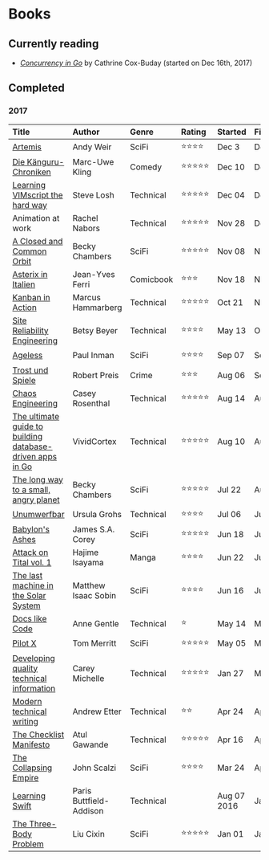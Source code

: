 # Books

## Currently reading

- *[Concurrency in Go][]* by Cathrine Cox-Buday (started on Dec 16th, 2017)

## Completed
### 2017
| Title | Author | Genre | Rating | Started | Finished |
|:--|:--|:--|:--|:--|:--|
| [Artemis][]  | Andy Weir | SciFi | ⭐️⭐️⭐️⭐️ | Dec 3 | Dec 24 |
| [Die Känguru-Chroniken][] | Marc-Uwe Kling | Comedy | ⭐️⭐️⭐️⭐️⭐️ | Dec 10 | Dec 16 |
| [Learning VIMscript the hard way][] | Steve Losh | Technical | ⭐️⭐️⭐️⭐️⭐️ | Dec 04 | Dec 16 |
| Animation at work | Rachel Nabors | Technical | ⭐️⭐️⭐️⭐️⭐️ | Nov 28 | Dec 03 |
| [A Closed and Common Orbit][] | Becky Chambers | SciFi | ⭐️⭐️⭐️⭐️⭐️ | Nov 08 | Nov 28 |
| [Asterix in Italien][] | Jean-Yves Ferri | Comicbook | ⭐️⭐️⭐️ | Nov 18 | Nov 18 |
| [Kanban in Action][] | Marcus Hammarberg | Technical | ⭐️⭐️⭐️⭐️⭐️ | Oct 21 | Nov 08 |
| [Site Reliability Engineering][] | Betsy Beyer | Technical | ⭐️⭐️⭐️⭐️ | May 13 | Oct 21 |
| [Ageless][] | Paul Inman | SciFi | ⭐️⭐️⭐️⭐️ | Sep 07 | Sep 27 |
| [Trost und Spiele][] | Robert Preis | Crime | ⭐️⭐️⭐️ | Aug 06 | Sep 06 |
| [Chaos Engineering][] | Casey Rosenthal | Technical | ⭐️⭐️⭐️⭐️⭐️ | Aug 14 | Aug 19 |
| [The ultimate guide to building database-driven apps in Go][] | VividCortex | Technical | ⭐️⭐️⭐️⭐️⭐️ | Aug 10 | Aug 13 |
| [The long way to a small, angry planet][] | Becky Chambers | SciFi | ⭐️⭐️⭐️⭐️⭐️ | Jul 22 | Aug 06 |
| [Unumwerfbar][] | Ursula Grohs | Technical | ⭐️⭐️⭐️⭐️ | Jul 06 | Jul 22 |
| [Babylon's Ashes][] | James S.A. Corey | SciFi | ⭐️⭐️⭐️⭐️⭐️ | Jun 18 | Jul 09 |
| [Attack on Tital vol. 1][] | Hajime Isayama | Manga | ⭐️⭐️⭐️⭐️ | Jun 22 | Jun 24 |
| [The last machine in the Solar System][] | Matthew Isaac Sobin | SciFi | ⭐️⭐️⭐️⭐️ | Jun 16 | Jun 18 |
| [Docs like Code][] | Anne Gentle | Technical | ⭐️ | May 14 | May 18 |
| [Pilot X][] | Tom Merritt | SciFi | ⭐️⭐️⭐️⭐️⭐️ | May 05 | May 13 |
| [Developing quality technical information][] | Carey Michelle | Technical | ⭐️⭐️⭐️⭐️⭐️ | Jan 27 | May 11 |
| [Modern technical writing][] | Andrew Etter | Technical | ⭐️⭐️ | Apr 24 | Apr 26 |
| [The Checklist Manifesto][] | Atul Gawande | Technical | ⭐️⭐️⭐️⭐️⭐️ | Apr 16 | Apr 22 |
| [The Collapsing Empire][] | John Scalzi | SciFi | ⭐️⭐️⭐️⭐️ | Mar 24 | Apr 13 |
| [Learning Swift][] | Paris Buttfield-Addison | Technical |  | Aug 07 2016 | Jan 26 |
| [The Three-Body Problem][] | Liu Cixin | SciFi | ⭐️⭐️⭐️⭐️⭐️ | Jan 01 | Jan 07 |


[artemis]: http://www.andyweirauthor.com/books/artemis-hc
[learning vimscript the hard way]: http://learnvimscriptthehardway.stevelosh.com/
[die känguru-chroniken]: https://www.goodreads.com/book/show/6392654-die-k-nguru-chroniken?ac=1&from_search=true
[concurrency in go]: http://shop.oreilly.com/product/0636920046189.do
[a closed and common orbit]: https://www.goodreads.com/book/show/29475447-a-closed-and-common-orbit
[asterix in italien]: https://www.goodreads.com/book/show/34858639-asterix-in-italien
[kanban in action]: https://www.manning.com/books/kanban-in-action
[site reliability engineering]: https://landing.google.com/sre/book.html
[ageless]: https://www.inkshares.com/books/ageless
[trost und spiele]: http://www.federfrei.at/trostundspiele.html
[chaos engineering]: http://www.oreilly.com/webops-perf/free/chaos-engineering.csp
[the ultimate guide to building database-driven apps in go]: https://www.vividcortex.com/resources/the-ultimate-guide-to-building-database-driven-apps-with-go
[the long way to a small, angry planet]: https://www.goodreads.com/book/show/22733729-the-long-way-to-a-small-angry-planet
[unumwerfbar]: https://www.amazon.com/Unumwerfbar-Wochen-wieder-Gleichgewicht-German-ebook/dp/B007T9G7G6
[babylon's ashes]: https://www.goodreads.com/book/show/25877663-babylon-s-ashes
[attack on tital vol. 1]: https://www.goodreads.com/book/show/13154150-attack-on-titan-vol-1
[the last machine in the solar system]: https://www.inkshares.com/books/the-last-machine-in-the-solar-system
[docs like code]: https://www.docslikecode.com/book/
[pilot x]: https://www.inkshares.com/books/pilot-x
[developing quality technical information]: https://www.safaribooksonline.com/library/view/developing-quality-technical/9780133119046/
[modern technical writing]: https://www.amazon.com/Modern-Technical-Writing-Introduction-Documentation-ebook/dp/B01A2QL9SS
[the checklist manifesto]: http://atulgawande.com/book/the-checklist-manifesto/
[the collapsing empire]: https://www.goodreads.com/book/show/30078567-the-collapsing-empire
[learning swift]: https://www.safaribooksonline.com/library/view/learning-swift/9781491940730/
[the three-body problem]: https://www.goodreads.com/book/show/20518872-the-three-body-problem

